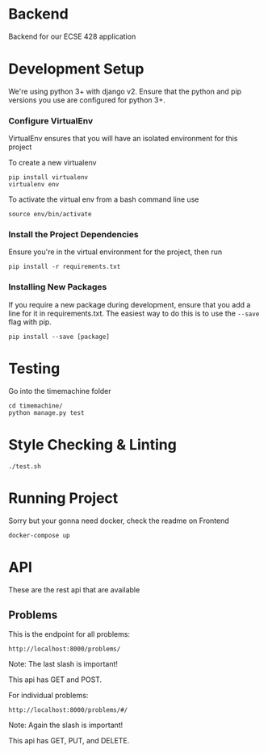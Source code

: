 # Backend
Backend for our ECSE 428 application

# Development Setup
We're using python 3+ with django v2. 
Ensure that the python and pip versions you use are configured 
for python 3+.

### Configure VirtualEnv
VirtualEnv ensures that you will have an isolated environment for this project

To create a new virtualenv
```
pip install virtualenv
virtualenv env
```

To activate the virtual env from a bash command line use
```
source env/bin/activate
```

### Install the Project Dependencies

Ensure you're in the virtual environment for the project, then run
```
pip install -r requirements.txt
```

### Installing New Packages

If you require a new package during development, ensure that you add a line for it in requirements.txt.
The easiest way to do this is to use the `--save` flag with pip.
```
pip install --save [package]
```

# Testing

Go into the timemachine folder

```
cd timemachine/
python manage.py test
```

# Style Checking & Linting

```
./test.sh
```
# Running Project
Sorry but your gonna need docker, check the readme on Frontend

```
docker-compose up
```

# API
These are the rest api that are available

## Problems
This is the endpoint for all problems:

```
http://localhost:8000/problems/
```

Note: The last slash is important!

This api has GET and POST.


For individual problems:

```
http://localhost:8000/problems/#/
```

Note: Again the slash is important!

This api has GET, PUT, and DELETE.
